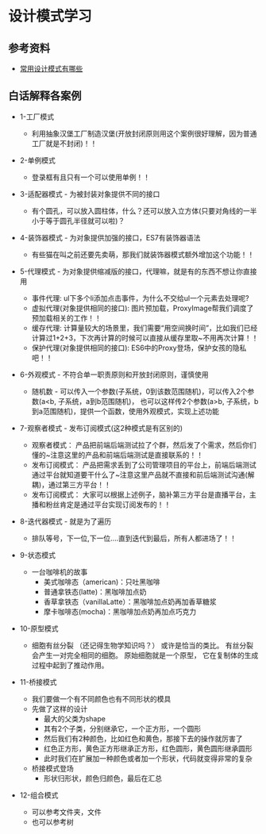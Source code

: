 # 设计模式学习

## 参考资料

* [常用设计模式有哪些](https://refactoringguru.cn/design-patterns/typescript)

## 白话解释各案例

* 1-工厂模式
  * 利用抽象汉堡工厂制造汉堡(开放封闭原则用这个案例很好理解，因为普通工厂就是不封闭)！！

* 2-单例模式
  * 登录框有且只有一个可以使用单例！！  

* 3-适配器模式 - 为被封装对象提供不同的接口
  * 有个圆孔，可以放入圆柱体，什么？还可以放入立方体(只要对角线的一半小于等于圆孔半径就可以啦)？

* 4-装饰器模式 - 为对象提供加强的接口，ES7有装饰器语法
  * 有些猫在叫之前还要先卖萌，那我们就装饰器模式额外增加这个功能！！
  
* 5-代理模式 - 为对象提供缩减版的接口，代理嘛，就是有的东西不想让你直接用
  * 事件代理: ul下多个li添加点击事件，为什么不交给ul一个元素去处理呢?
  * 虚拟代理(对象提供相同的接口): 图片预加载，ProxyImage帮我们调度了预加载相关的工作！！
  * 缓存代理: 计算量较大的场景里，我们需要“用空间换时间”，比如我们已经计算过1+2+3，下次再计算的时候可以直接从缓存里取~不用再次计算！！
  * 保护代理(对象提供相同的接口): ES6中的Proxy登场，保护女孩的隐私吧！！

* 6-外观模式 - 不符合单一职责原则和开放封闭原则，谨慎使用
  * 随机数 - 可以传入一个参数(子系统，0到该数范围随机)，可以传入2个参数(a<b, 子系统，a到b范围随机)， 也可以这样传2个参数(a>b, 子系统，b到a范围随机)，提供一个函数，使用外观模式，实现上述功能
  
* 7-观察者模式 - 发布订阅模式(这2种模式是有区别的)
  * 观察者模式： 产品把前端后端测试拉了个群，然后发了个需求，然后你们懂的~注意这里的产品和前端后端测试是直接联系的！！
  * 发布订阅模式： 产品把需求丢到了公司管理项目的平台上，前端后端测试通过平台就知道要干什么了~注意这里产品就不直接和前后端测试沟通(解耦)，通过第三方平台！！
  * 发布订阅模式： 大家可以根据上述例子，脑补第三方平台是直播平台，主播和粉丝肯定是通过平台实现订阅发布的！！

* 8-迭代器模式 - 就是为了遍历
  * 排队等号，下一位,下一位....直到迭代到最后，所有人都进场了！！
  
* 9-状态模式
  * 一台咖啡机的故事
    - 美式咖啡态（american)：只吐黑咖啡
    - 普通拿铁态(latte)：黑咖啡加点奶
    - 香草拿铁态（vanillaLatte）：黑咖啡加点奶再加香草糖浆
    - 摩卡咖啡态(mocha)：黑咖啡加点奶再加点巧克力

* 10-原型模式
  * 细胞有丝分裂 （还记得生物学知识吗？） 或许是恰当的类比。 有丝分裂会产生一对完全相同的细胞。 原始细胞就是一个原型， 它在复制体的生成过程中起到了推动作用。

* 11-桥接模式
  * 我们要做一个有不同颜色也有不同形状的模具
  * 先做了这样的设计
    * 最大的父类为shape
    * 其有2个子类，分别继承它，一个正方形，一个圆形
    * 然后我们有2种颜色，比如红色和黄色，那接下去的操作就厉害了
    * 红色正方形，黄色正方形继承正方形，红色圆形，黄色圆形继承圆形
    * 此时我们在扩展加一种颜色或者加一个形状，代码就变得非常的复杂
  * 桥接模式登场
    * 形状归形状，颜色归颜色，最后在汇总  

* 12-组合模式
  * 可以参考文件夹，文件
  * 也可以参考树         
